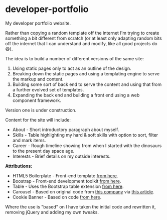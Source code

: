 # developer-portfolio

My developer portfolio website.

Rather than copying a random template off the internet I'm trying to create something a bit different from scratch (or at least 
only adapting random bits off the internet that I can understand and modify, like all good projects do 😄).

The idea is to build a number of different versions of the same site:

1. Using static pages only to act as an outline of the design. 
2. Breaking down the static pages and using a templating engine to serve the markup and content.
3. Building some sort of back end to serve the content and using that from a further evolved set of templates.
4. Expanding the back end and building a front end using a web component framework.

Version one is under construction.

Content for the site will include:

- About - Short introductory paragraph about myself.
- Skills - Table highlighting my hard & soft skills with option to sort, filter and mark items.
- Career - Rough timeline showing from when I started with the dinosaurs to the present day space age.
- Interests - Brief details on my outside interests. 

**Attributions:**

- HTML5 Boilerplate - Front-end template [from here](https://html5boilerplate.com/).
- Boostrap - Front-end development toolkit [from here](https://getbootstrap.com/).
- Table - Uses the Bootstrap table extension [from here](https://bootstrap-table.com/).
- Carousel - Based on original code from [this company](http://iatek.com/) via [this article](https://azmind.com/bootstrap-carousel-multiple-items/).
- Cookie Banner - Based on code [from here](https://github.com/kolappannathan/bootstrap-cookie-banner).

Where the use is "based" on I have taken the initial code and rewritten it, removing jQuery and adding my own tweaks.
